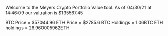 Welcome to the Meyers Crypto Portfolio Value tool. 
As of 04/30/21 at 14:46:09 our valuation is $135567.45 

BTC Price = $57044.96
 ETH Price = $2785.6
BTC Holdings = 1.06BTC
 ETH holdings = 26.960005962ETH 
